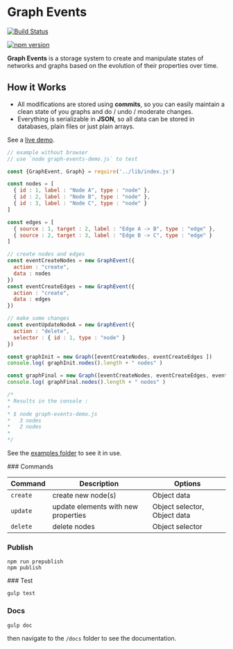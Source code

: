 # Graph Events

[![Build Status](https://travis-ci.org/clemsos/graph-events.svg?branch=master)](https://travis-ci.org/clemsos/graph-events)

[![npm version](https://badge.fury.io/js/graph-events.svg)](https://badge.fury.io/js/graph-events)

**Graph Events** is a storage system to create and manipulate states of networks and graphs based on the evolution of their properties over time.


## How it Works

* All modifications are stored using **commits**, so you can easily maintain a clean state of you graphs and do / undo / moderate changes.
* Everything is serializable in **JSON**, so all data can be stored in databases, plain files or just plain arrays.

See a [live demo](http://clemsos.github.io/graph-events/).

```js
// example without browser
// use `node graph-events-demo.js` to test

const {GraphEvent, Graph} = require('../lib/index.js')

const nodes = [
  { id : 1, label : "Node A", type : "node" },
  { id : 2, label : "Node B", type : "node" },
  { id : 3, label : "Node C", type : "node" }
]

const edges = [
  { source : 1, target : 2, label : "Edge A -> B", type : "edge" },
  { source : 2, target : 3, label : "Edge B -> C", type : "edge" }
]

// create nodes and edges
const eventCreateNodes = new GraphEvent({
  action : "create",
  data : nodes
})
const eventCreateEdges = new GraphEvent({
  action : "create",
  data : edges
})

// make some changes
const eventUpdateNodeA = new GraphEvent({
  action : "delete",
  selector : { id : 1, type : "node" }
})

const graphInit = new Graph([eventCreateNodes, eventCreateEdges ])
console.log( graphInit.nodes().length + " nodes" )

const graphFinal = new Graph([eventCreateNodes, eventCreateEdges, eventUpdateNodeA])
console.log( graphFinal.nodes().length + " nodes" )

/*
* Results in the console :
*
* $ node graph-events-demo.js       
*   3 nodes
*   2 nodes
*
*/
```

See the [examples folder](./examples) to see it in use.


### Commands

| Command | Description | Options |
|------|------|------|
| `create` | create new node(s) | Object data |
| `update` | update elements with new properties | Object selector, Object data |
| `delete` | delete nodes | Object selector |

### Publish

    npm run prepublish
    npm publish


### Test

    gulp test

### Docs

    gulp doc

then navigate to the `/docs` folder to see the documentation.
